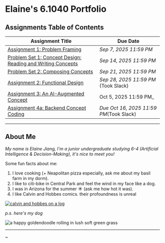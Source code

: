 # Elaine's 6.1040 Portfolio

## Assignments Table of Contents

<!--
- [Assignment 1: Problem Framing](assignments/assignment1/assignment1.md) _Due Sep 7, 2025 11:59 PM_
- [Problem Set 1: Concept Design: Reading and Writing Concepts](assignments/psets/pset1/pset1.md) _Due Sep 14, 2025 11:59 PM_ -->

| Assignment Title                                                                      | Due Date                                |
| ------------------------------------------------------------------------------------- | --------------------------------------- |
| [Assignment 1: Problem Framing](./assignments/assignment1/assignment1.md)             | _Sep 7, 2025 11:59 PM_                  |
| [Problem Set 1: Concept Design: Reading and Writing Concepts](./psets/pset1/pset1.md) | _Sep 14, 2025 11:59 PM_                 |
| [Problem Set 2: Composing Concepts](./psets/pset2/pset2.md)                           | _Sep 21, 2025 11:59 PM_                 |
| [Assignment 2: Functional Design](./assignments/assignment2/assignment2.md)           | _Sep 28, 2025 11:59 PM_ (Took Slack)    |
| [Assignment 3: An AI-Augmented Concept](./assignments/assignment3/assignment3.md)     | Oct 5, 2025 11:59 PM_                   |
| [Assignment 4a: Backend Concept Coding](assignments/assignment4a/assignment4a.md)     | _Due Oct 16, 2025 11:59 PM_(Took Slack) |

---

## About Me

_My name is Elaine Jiang, I'm a junior undergraduate studying 6-4 (Artificial Intelligence & Decision-Making), it's nice to meet you!_

Some fun facts about me:

1. I love cooking (+ Neapolitan pizza especially, ask me about my basil farm in my dorm).
2. I like to citi-bike in Central Park and feel the wind in my face like a dog.
3. I was in Arizona for the summer ☀️ (ask me how hot it was).
4. I like Calvin and Hobbes comics. their profoundness is unreal

[![calvin and hobbes on a log](https://stickershock23.com/wp-content/uploads/2016/07/calvin-hobbs-on-tree.png)](https://www.gocomics.com/calvinandhobbes)

_p.s. here's my dog_

![a happy goldendoodle rolling in lush soft green grass](assets/happyLily.jpg)

---

~
